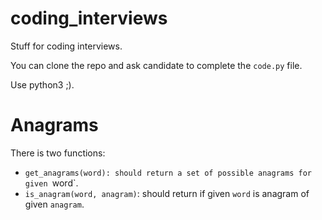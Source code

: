 # coding_interviews
Stuff for coding interviews.

You can clone the repo and ask candidate to complete the `code.py` file.

Use python3 ;).


# Anagrams

There is two functions:
  - `get_anagrams(word): should return a set of possible anagrams for given `word`.
  - `is_anagram(word, anagram)`: should return if given `word` is anagram of given `anagram`.


